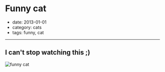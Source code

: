# Funny cat

- date: 2013-01-01
- category: cats
- tags: funny, cat

------

## I can't stop watching this ;)

![funny cat][]

[funny cat]: http://static.squarespace.com/static/50b76babe4b05c3cd8bab78a/t/50e1a3c1e4b00220dc7eefde/1356964802450/cat.gif?format=400w
